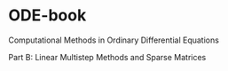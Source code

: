 # ODE-book
Computational Methods in Ordinary Differential Equations

Part B: Linear Multistep Methods and Sparse Matrices
